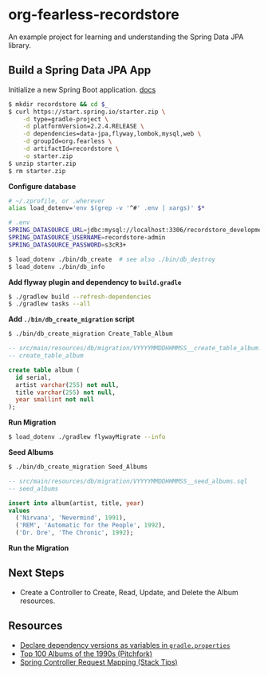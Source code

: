 # org-fearless-recordstore

An example project for learning and understanding the Spring Data JPA library.

## Build a Spring Data JPA App

Initialize a new Spring Boot application. [docs][springboot-cli-init-app]

```bash
$ mkdir recordstore && cd $_
$ curl https://start.spring.io/starter.zip \
    -d type=gradle-project \
    -d platformVersion=2.2.4.RELEASE \
    -d dependencies=data-jpa,flyway,lombok,mysql,web \
    -d groupId=org.fearless \
    -d artifactId=recordstore \
    -o starter.zip
$ unzip starter.zip
$ rm starter.zip
```

**Configure database**

```bash
# ~/.zprofile, or .wherever
alias load_dotenv='env $(grep -v '^#' .env | xargs)' $*
```

```bash
# .env
SPRING_DATASOURCE_URL=jdbc:mysql://localhost:3306/recordstore_development?useUnicode=yes
SPRING_DATASOURCE_USERNAME=recordstore-admin
SPRING_DATASOURCE_PASSWORD=s3cR3+
```

```bash
$ load_dotenv ./bin/db_create  # see also ./bin/db_destroy
$ load_dotenv ./bin/db_info
```

**Add flyway plugin and dependency to `build.gradle`**

```bash
$ ./gradlew build --refresh-dependencies
$ ./gradlew tasks --all
```

**Add `./bin/db_create_migration` script**

```bash
$ ./bin/db_create_migration Create_Table_Album
```

```sql
-- src/main/resources/db/migration/VYYYYMMDDHHMMSS__create_table_album.sql
-- create_table_album

create table album (
  id serial,
  artist varchar(255) not null,
  title varchar(255) not null,
  year smallint not null
);
```

**Run Migration**

```bash
$ load_dotenv ./gradlew flywayMigrate --info
```

**Seed Albums**

```bash
$ ./bin/db_create_migration Seed_Albums
```

```sql
-- src/main/resources/db/migration/VYYYYMMDDHHMMSS__seed_albums.sql
-- seed_albums

insert into album(artist, title, year)
values
  ('Nirvana', 'Nevermind', 1991),
  ('REM', 'Automatic for the People', 1992),
  ('Dr. Dre', 'The Chronic', 1992);
```

**Run the Migration**

## Next Steps

* Create a Controller to Create, Read, Update, and Delete the Album resources.

## Resources

* [Declare dependency versions as variables in `gradle.properties`](https://stackoverflow.com/a/58691504/2675670)
* [Top 100 Albums of the 1990s (Pitchfork)](https://pitchfork.com/features/lists-and-guides/5923-top-100-albums-of-the-1990s/?page=10)
* [Spring Controller Request Mapping (Stack Tips)](https://www.stacktips.com/tutorials/spring/how-spring-controller-request-mapping-works-in-spring-mvc)

[springboot-cli-macos-install]: https://docs.spring.io/spring-boot/docs/current/reference/html/getting-started.html#getting-started-homebrew-cli-installation
[springboot-cli-init-app]: https://docs.spring.io/spring-boot/docs/current/reference/html/spring-boot-cli.html#cli-init
